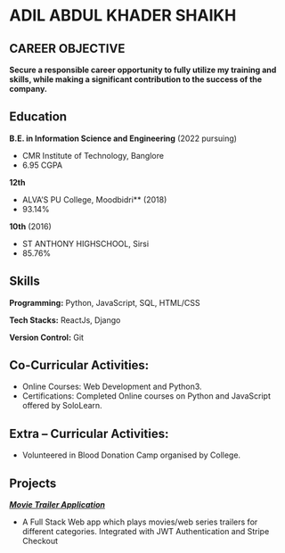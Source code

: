 ADIL ABDUL KHADER SHAIKH
========================

CAREER OBJECTIVE
----------------
**Secure a responsible career opportunity to fully utilize my training and skills, while making a significant contribution to the success of the company.**

Education
---------
**B.E. in Information Science and Engineering** (2022 pursuing)
- CMR Institute of Technology, Banglore
- 6.95 CGPA

**12th**
- ALVA’S PU College, Moodbidri** (2018)
- 93.14%
 
**10th** (2016)
- ST ANTHONY HIGHSCHOOL, Sirsi
- 85.76%

Skills
------
**Programming:** Python, JavaScript, SQL, HTML/CSS

**Tech Stacks:** ReactJs, Django

**Version Control:** Git

Co-Curricular Activities:
-------------------------
- Online Courses: Web Development and Python3.
- Certifications: Completed Online courses on Python and JavaScript offered by SoloLearn.

Extra – Curricular Activities:
------------------------------
- Volunteered in Blood Donation Camp organised by College.

Projects
--------
**[*Movie Trailer Application*](https://github.com/aadill365/Movie-Trailer-Application#welcome-page)**
- A Full Stack Web app which plays movies/web series trailers for different categories. Integrated with JWT Authentication and Stripe Checkout 
